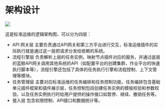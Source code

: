 # 架构设计

![](../resource/img/architecture.png)

这是标准运维的逻辑架构图，可以分为四层：

- API 网关层
主要负责通过API网关和第三方平台进行交互，标准运维插件的实际执行就是通过这一层把请求分发给依赖的系统。
- 流程引擎层
负责解析上层的任务实例，映射节点插件对应的服务，并通过底层的蓝鲸API网关调用其他系统的API（如配置平台的创建集群，作业平台的快速执行脚本等），流程引擎还包括了具体的任务执行引擎和流程控制、上下文管理等模块。
- 任务管理层
主要对应标准运维的任务编排和任务控制功能，任务编排包含基础单元插件框架和插件展示层，任务控制包括创建任务实例的模板校验和参数校验，以及任务实例执行时给用户提供的操作接口如暂停、继续、撤销任务等。
- 接入层
包含权限控制、API接口和数据统计等。